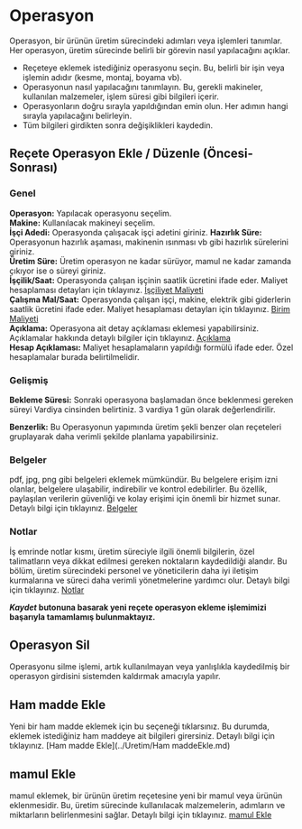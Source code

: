 
# Operasyon 

Operasyon, bir ürünün üretim sürecindeki adımları veya işlemleri tanımlar.  
Her operasyon, üretim sürecinde belirli bir görevin nasıl yapılacağını açıklar.

- Reçeteye eklemek istediğiniz operasyonu seçin. Bu, belirli bir işin veya işlemin adıdır (kesme, montaj, boyama vb).
- Operasyonun nasıl yapılacağını tanımlayın. Bu, gerekli makineler, kullanılan malzemeler, işlem süresi gibi bilgileri içerir.
- Operasyonların doğru sırayla yapıldığından emin olun. Her adımın hangi sırayla yapılacağını belirleyin.
- Tüm bilgileri girdikten sonra değişiklikleri kaydedin.

## Reçete Operasyon Ekle / Düzenle (Öncesi-Sonrası)

### Genel

**Operasyon:** Yapılacak operasyonu seçelim.   
**Makine:** Kullanılacak makineyi seçelim.        
**İşçi Adedi:** Operasyonda çalışacak işçi adetini giriniz.
**Hazırlık Süre:** Operasyonun hazırlık aşaması, makinenin ısınması vb gibi hazırlık sürelerini giriniz.  
**Üretim Süre:** Üretim operasyon ne kadar sürüyor, mamul ne kadar zamanda çıkıyor ise o süreyi giriniz.  
**İşçilik/Saat:** Operasyonda çalışan işçinin saatlik ücretini ifade eder. Maliyet hesaplaması detayları için tıklayınız. [İşçiliyet Maliyeti](../Uretim/IscilikMaliyeti.md)   
**Çalışma Mal/Saat:** Operasyonda çalışan işçi, makine, elektrik gibi giderlerin saatlik ücretini ifade eder. Maliyet hesaplaması detayları için tıklayınız. [Birim Maliyeti](../Uretim/BirimMaliyeti.md)  
**Açıklama:** Operasyona ait detay açıklaması eklemesi yapabilirsiniz. Açıklamalar hakkında detaylı bilgiler için tıklayınız. [Açıklama](../TemelOzellikler/Aciklama.md)  
**Hesap Açıklaması:** Maliyet hesaplamaların yapıldığı formülü ifade eder. Özel hesaplamalar burada belirtilmelidir.

### Gelişmiş

**Bekleme Süresi:** Sonraki operasyona başlamadan önce beklenmesi gereken süreyi Vardiya cinsinden belirtiniz. 3 vardiya 1 gün olarak değerlendirilir.

**Benzerlik:** Bu Operasyonun yapımında üretim şekli benzer olan reçeteleri gruplayarak daha verimli şekilde planlama yapabilirsiniz.

### Belgeler

pdf, jpg, png gibi belgeleri eklemek mümkündür. Bu belgelere erişim izni olanlar, belgelere ulaşabilir, indirebilir ve kontrol edebilirler.
Bu özellik, paylaşılan verilerin güvenliği ve kolay erişimi için önemli bir hizmet sunar. 
Detaylı bilgi için tıklayınız. [Belgeler](../TemelOzellikler/Belgeler.md)

### Notlar

İş emrinde notlar kısmı, üretim süreciyle ilgili önemli bilgilerin, özel talimatların veya dikkat edilmesi gereken noktaların kaydedildiği alandır. 
Bu bölüm, üretim sürecindeki personel ve yöneticilerin daha iyi iletişim kurmalarına ve süreci daha verimli yönetmelerine yardımcı olur.
Detaylı bilgi için tıklayınız. [Notlar](../TemelOzellikler/Notlar.md)

***Kaydet* butonuna basarak yeni reçete operasyon ekleme işlemimizi başarıyla tamamlamış bulunmaktayız.**

## Operasyon Sil

Operasyonu silme işlemi, artık kullanılmayan veya yanlışlıkla kaydedilmiş bir operasyon girdisini sistemden kaldırmak amacıyla yapılır.

## Ham madde Ekle 

Yeni bir ham madde eklemek için bu seçeneği tıklarsınız. Bu durumda, eklemek istediğiniz ham maddeye ait bilgileri girersiniz.
Detaylı bilgi için tıklayınız. [Ham madde Ekle](../Uretim/Ham maddeEkle.md)

## mamul Ekle

mamul eklemek, bir ürünün üretim reçetesine yeni bir mamul veya ürünün eklenmesidir. 
Bu, üretim sürecinde kullanılacak malzemelerin, adımların ve miktarların belirlenmesini sağlar.
Detaylı bilgi için tıklayınız. [mamul Ekle](../Uretim/MamulEkle.md)
